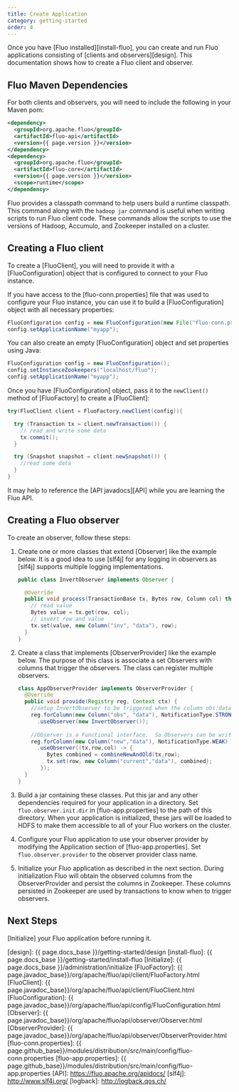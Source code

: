```yaml
---
title: Create Application
category: getting-started
order: 4
---
```


Once you have [Fluo installed][install-fluo], you can create and run Fluo applications consisting
of [clients and observers][design]. This documentation shows how to create a Fluo client and observer.

## Fluo Maven Dependencies

For both clients and observers, you will need to include the following in your Maven pom:

```xml
<dependency>
  <groupId>org.apache.fluo</groupId>
  <artifactId>fluo-api</artifactId>
  <version>{{ page.version }}</version>
</dependency>
<dependency>
  <groupId>org.apache.fluo</groupId>
  <artifactId>fluo-core</artifactId>
  <version>{{ page.version }}</version>
  <scope>runtime</scope>
</dependency>
```

Fluo provides a classpath command to help users build a runtime classpath. This command along with
the `hadoop jar` command is useful when writing scripts to run Fluo client code. These commands
allow the scripts to use the versions of Hadoop, Accumulo, and Zookeeper installed on a cluster.

## Creating a Fluo client

To create a [FluoClient], you will need to provide it with a [FluoConfiguration] object that is
configured to connect to your Fluo instance.

If you have access to the [fluo-conn.properties] file that was used to configure your Fluo instance, you
can use it to build a [FluoConfiguration] object with all necessary properties:

```java
FluoConfiguration config = new FluoConfiguration(new File("fluo-conn.properties"));
config.setApplicationName("myapp");
```

You can also create an empty [FluoConfiguration] object and set properties using Java:

```java
FluoConfiguration config = new FluoConfiguration();
config.setInstanceZookeepers("localhost/fluo");
config.setApplicationName("myapp");
```

Once you have [FluoConfiguration] object, pass it to the `newClient()` method of [FluoFactory] to
create a [FluoClient]:

```java
try(FluoClient client = FluoFactory.newClient(config)){

  try (Transaction tx = client.newTransaction()) {
    // read and write some data
    tx.commit();
  }

  try (Snapshot snapshot = client.newSnapshot()) {
    //read some data
  }
}
```

It may help to reference the [API javadocs][API] while you are learning the Fluo API.

## Creating a Fluo observer

To create an observer, follow these steps:

1.  Create one or more classes that extend [Observer] like the example below. It is a good idea to
    use [slf4j] for any logging in observers as [slf4j] supports multiple logging implementations.

    ```java
    public class InvertObserver implements Observer {

      @Override
      public void process(TransactionBase tx, Bytes row, Column col) throws Exception {
        // read value
        Bytes value = tx.get(row, col);
        // invert row and value
        tx.set(value, new Column("inv", "data"), row);
      }
    }
    ```

2.  Create a class that implements [ObserverProvider] like the example below.  The purpose of this
    class is associate a set Observers with columns that trigger the observers.  The class can
    register multiple observers.

    ```java
    class AppObserverProvider implements ObserverProvider {
      @Override
      public void provide(Registry reg, Context ctx) {
        //setup InvertObserver to be triggered when the column obs:data is modified
        reg.forColumn(new Column("obs", "data"), NotificationType.STRONG)
          .useObserver(new InvertObserver());
        
        //Observer is a Functional interface.  So Observers can be written as lambdas.
        reg.forColumn(new Column("new","data"), NotificationType.WEAK)
          .useObserver((tx,row,col) -> {
             Bytes combined = combineNewAndOld(tx,row);
             tx.set(row, new Column("current","data"), combined);
           });
      }
    }
    ```

3.  Build a jar containing these classes. Put this jar and any other dependencies required for your
    application in a directory. Set `fluo.observer.init.dir` in [fluo-app.properties] to the path of
    this directory. When your application is initialized, these jars will be loaded to HDFS to make
    them accessible to all of your Fluo workers on the cluster.
4.  Configure your Fluo application to use your observer provider by modifying the Application section of
    [fluo-app.properties]. Set `fluo.observer.provider` to the observer provider class name.
5.  Initialize your Fluo application as described in the next section.  During initialization Fluo
    will obtain the observed columns from the ObserverProvider and persist the columns in Zookeeper.
    These columns persisted in Zookeeper are used by transactions to know when to trigger observers.

## Next Steps

[Initialize] your Fluo application before running it.

[design]: {{ page.docs_base }}/getting-started/design
[install-fluo]: {{ page.docs_base }}/getting-started/install-fluo
[Initialize]: {{ page.docs_base }}/administration/initialize
[FluoFactory]: {{ page.javadoc_base}}/org/apache/fluo/api/client/FluoFactory.html
[FluoClient]: {{ page.javadoc_base}}/org/apache/fluo/api/client/FluoClient.html
[FluoConfiguration]: {{ page.javadoc_base}}/org/apache/fluo/api/config/FluoConfiguration.html
[Observer]: {{ page.javadoc_base}}/org/apache/fluo/api/observer/Observer.html
[ObserverProvider]: {{ page.javadoc_base}}/org/apache/fluo/api/observer/ObserverProvider.html
[fluo-conn.properties]: {{ page.github_base}}/modules/distribution/src/main/config/fluo-conn.properties
[fluo-app.properties]: {{ page.github_base}}/modules/distribution/src/main/config/fluo-app.properties
[API]: https://fluo.apache.org/apidocs/
[slf4j]: http://www.slf4j.org/
[logback]: http://logback.qos.ch/
